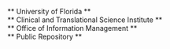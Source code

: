  ** University of Florida **  
 ** Clinical and Translational Science Institute **  
 ** Office of Information Management **  
 ** Public Repository **  
